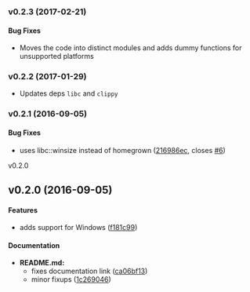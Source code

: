 <a name="v0.2.3"></a>
### v0.2.3 (2017-02-21)

#### Bug Fixes

* Moves the code into distinct modules and adds dummy functions for unsupported platforms


<a name="v0.2.2"></a>
### v0.2.2 (2017-01-29)

* Updates deps `libc` and `clippy`

<a name="v0.2.1"></a>
### v0.2.1 (2016-09-05)


#### Bug Fixes

*   uses libc::winsize instead of homegrown ([216986ec](https://github.com/kbknapp/term_size-rs/commit/216986ecdbe528523953a1cde4cf6c329a0f4fbc), closes [#6](https://github.com/kbknapp/term_size-rs/issues/6))




<a name="v0.2.0">v0.2.0</a>
## v0.2.0 (2016-09-05)

#### Features

* adds support for Windows ([f181c99](https://github.com/kbknapp/term_size-rs/commit/f181c99c0c306b711952a2a4053df904e851413f))

#### Documentation

* **README.md:**
  *  fixes documentation link ([ca06bf13](https://github.com/kbknapp/term_size-rs/commit/ca06bf132948559032853addd9aa0af022a126e9))
  *  minor fixups ([1c269046](https://github.com/kbknapp/term_size-rs/commit/1c2690462b1b1db58d46395c6f1cf098dd769e18))


